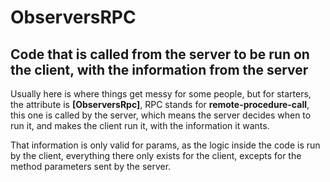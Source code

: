 # ObserversRPC

## Code that is called from the server to be run on the client, with the information from the server

Usually here is where things get messy for some people, but for starters, the attribute is **\[ObserversRpc]**, RPC stands for **remote-procedure-call**, this one is called by the server, which means the server decides when to run it, and makes the client run it, with the information it wants.&#x20;

That information is only valid for params, as the logic inside the code is run by the client, everything there only exists for the client, excepts for the method parameters sent by the server.
